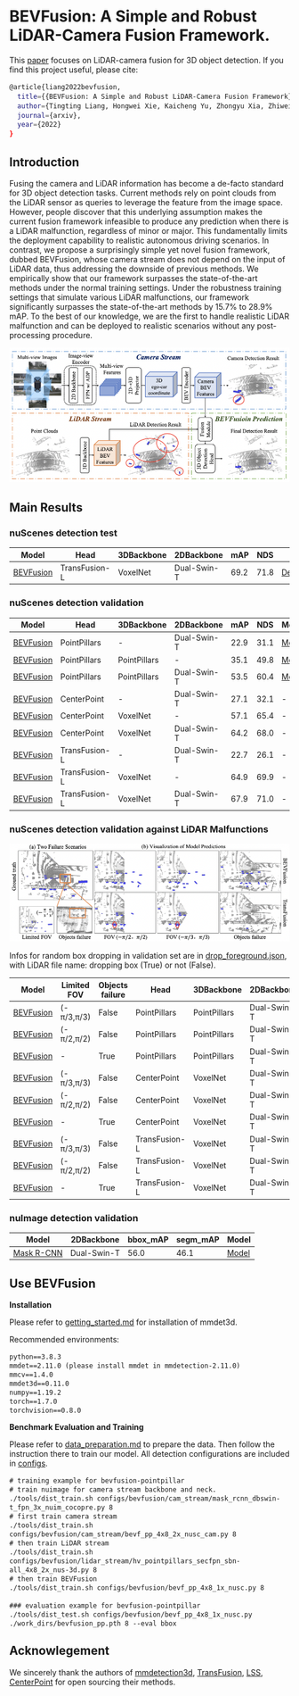 # BEVFusion: A Simple and Robust LiDAR-Camera Fusion Framework.

This [paper](https://arxiv.org/abs/2205.13790) focuses on LiDAR-camera fusion for 3D object detection. If you find this project useful, please cite:

```bash
@article{liang2022bevfusion,
  title={{BEVFusion: A Simple and Robust LiDAR-Camera Fusion Framework}},
  author={Tingting Liang, Hongwei Xie, Kaicheng Yu, Zhongyu Xia, Zhiwei Lin, Yongtao Wang, Tao Tang, Bing Wang and Zhi Tang},
  journal={arxiv},
  year={2022}
}
```

## Introduction

Fusing the camera and LiDAR information has become a de-facto standard for 3D object detection tasks. Current methods rely on point clouds from the LiDAR sensor as queries to leverage the feature from the image space. However, people discover that this underlying assumption makes the current fusion framework infeasible to produce any prediction when there is a LiDAR malfunction, regardless of minor or major. This fundamentally limits the deployment capability to realistic autonomous driving scenarios. In contrast, we propose a surprisingly simple yet novel fusion framework, dubbed BEVFusion, whose camera stream does not depend on the input of LiDAR data, thus addressing the downside of previous methods. We empirically show that our framework surpasses the state-of-the-art methods under the normal training settings. Under the robustness training settings that simulate various LiDAR malfunctions, our framework significantly surpasses the state-of-the-art methods by 15.7% to 28.9% mAP. To the best of our knowledge, we are the first to handle realistic LiDAR malfunction and can be deployed to realistic scenarios without any post-processing procedure. 

![pipeline](resources/pipeline.png)



## Main Results



### nuScenes detection test 

| Model   | Head |3DBackbone |2DBackbone | mAP | NDS  | Link  |
|---------|------|-----------|-----------|-----|------|-------|
| [BEVFusion](configs/bevfusion/bevf_tf_4x8_6e_nusc.py) | TransFusion-L | VoxelNet |Dual-Swin-T |69.2 | 71.8 | [Detection](https://drive.google.com/file/d/1vnGBTl2zCL2JM6EKpDxsqbs_CKayc1Gf/view?usp=sharing)


### nuScenes detection validation 

| Model   | Head |3DBackbone |2DBackbone | mAP | NDS  | Model  |
|---------|------|-----------|-----------|-----|------|--------|
| [BEVFusion](configs/bevfusion/cam_stream/bevf_pp_4x8_2x_nusc_cam.py) | PointPillars | - |Dual-Swin-T | 22.9 | 31.1 | [Model](https://drive.google.com/file/d/1OeDjGoKpU1FQ42_18pJZ-UqwxLDc6HRc/view?usp=sharing)
| [BEVFusion](configs/bevfusion/lidar_stream/hv_pointpillars_secfpn_sbn-all_4x8_2x_nus-3d.py) | PointPillars | PointPillars |- | 35.1 | 49.8 | [Model](https://drive.google.com/file/d/1CBF0g1i23hfS-KRihX9J6QF2CglbWjsM/view?usp=sharing)
| [BEVFusion](configs/bevfusion/bevf_pp_4x8_1x_nusc.py) | PointPillars | PointPillars |Dual-Swin-T | 53.5 | 60.4 | [Model](https://drive.google.com/file/d/1ibsCQ7cPGDBmhlfwKICnu5ePNL1_KlWg/view?usp=sharing)
| [BEVFusion](configs/bevfusion/cam_stream/bevf_cp_4x8_20e_nusc_cam.py) | CenterPoint | - | Dual-Swin-T | 27.1 | 32.1 | -
| [BEVFusion](configs/bevfusion/lidar_stream/centerpoint_0075voxel_second_secfpn_dcn_circlenms_4x8_cyclic_20e_nus.py) | CenterPoint | VoxelNet |-| 57.1 | 65.4 | -
| [BEVFusion](configs/bevfusion/bevf_cp_4x8_6e_nusc.py) | CenterPoint | VoxelNet | Dual-Swin-T | 64.2 | 68.0 | -
| [BEVFusion](configs/bevfusion/cam_stream/bevf_tf_4x8_20e_nusc_cam.py) | TransFusion-L | - | Dual-Swin-T | 22.7 | 26.1 | -
| [BEVFusion](configs/bevfusion/lidar_stream/transfusion_nusc_voxel_L.py) | TransFusion-L | VoxelNet | - | 64.9 | 69.9 | -
| [BEVFusion](configs/bevfusion/bevf_tf_4x8_6e_nusc.py) | TransFusion-L | VoxelNet | Dual-Swin-T | 67.9 | 71.0 | -

### nuScenes detection validation against LiDAR Malfunctions

![LiDAR Malfunctions Visualization](resources/lidar_robust.png)

Infos for random box dropping in validation set are in [drop_foreground.json](drop_foreground.json), with LiDAR file name: dropping box (True) or not (False).

| Model   | Limited FOV | Objects failure | Head |3DBackbone |2DBackbone | mAP | NDS  | Model  |
|---------|-------------|------------------|------|-----------|-----------|-----|------|--------|
| [BEVFusion](configs/bevfusion/drop_fov/fov60_bevf_pp_4x8_1x_nusc.py) | (-π/3,π/3)|False| PointPillars | PointPillars |Dual-Swin-T | 33.5 | 42.1 | [Model](https://drive.google.com/file/d/18PQ7IEtdNji5nJZCb9d1FVPDfEWA9PU5/view?usp=sharing)
| [BEVFusion](configs/bevfusion/drop_fov/fov90_bevf_pp_4x8_1x_nusc.py) | (-π/2,π/2)|False| PointPillars | PointPillars |Dual-Swin-T | 36.8 | 45.8 | [Model](https://drive.google.com/file/d/1HLkDsZr3R1FgRX6SeW3XhGKFcUVJluoV/view?usp=sharing)
| [BEVFusion](configs/bevfusion/drop_bbox/halfbox_bevf_pp_4x8_1x_nusc.py) | -|True| PointPillars | PointPillars |Dual-Swin-T | 41.6 | 51.9 | [Model](https://drive.google.com/file/d/12QESExZCCHC0ZJlHnAi50VAWMU_OA2uo/view?usp=sharing)
| [BEVFusion](configs/bevfusion/drop_fov/fov60_bevf_cp_4x8_1x_nusc.py) | (-π/3,π/3)|False| CenterPoint | VoxelNet |Dual-Swin-T | 40.9 | 49.9| -
| [BEVFusion](configs/bevfusion/drop_fov/fov90_bevf_cp_4x8_1x_nusc.py) | (-π/2,π/2)|False| CenterPoint | VoxelNet |Dual-Swin-T | 45.5 | 54.9| -
| [BEVFusion](configs/bevfusion/drop_bbox/halfbox_bevf_cp_4x8_1x_nusc.py) | -|True| CenterPoint | VoxelNet |Dual-Swin-T | 54.0 | 61.6 | -
| [BEVFusion](configs/bevfusion/drop_fov/fov60_bevf_tf_4x8_1x_nusc.py) | (-π/3,π/3)|False| TransFusion-L | VoxelNet |Dual-Swin-T | 41.5 | 50.8| -
| [BEVFusion](configs/bevfusion/drop_fov/fov90_bevf_tf_4x8_1x_nusc.py) | (-π/2,π/2)|False| TransFusion-L | VoxelNet |Dual-Swin-T | 46.4 | 55.8| -
| [BEVFusion](configs/bevfusion/drop_bbox/halfbox_bevf_tf_4x8_1x_nusc.py) | -|True| TransFusion-L | VoxelNet |Dual-Swin-T | 50.3 | 57.6 | -

### nuImage detection validation 

| Model   |2DBackbone | bbox_mAP | segm_mAP  | Model  |
|---------|-----------|----------|-----------|--------|
| [Mask R-CNN](configs/bevfusion/cam_stream/mask_rcnn_dbswin-t_fpn_3x_nuim_cocopre.py) |Dual-Swin-T | 56.0 | 46.1 | [Model](https://drive.google.com/file/d/1BcHPxVv_C1LC8oRc-vBhbMk2R6zDYfFx/view?usp=sharing)


## Use BEVFusion

**Installation**

Please refer to [getting_started.md](docs/getting_started.md) for installation of mmdet3d.

Recommended environments:

```shell
python==3.8.3
mmdet==2.11.0 (please install mmdet in mmdetection-2.11.0)
mmcv==1.4.0
mmdet3d==0.11.0
numpy==1.19.2
torch==1.7.0
torchvision==0.8.0
```

**Benchmark Evaluation and Training**

Please refer to [data_preparation.md](docs/getting_started.md) to prepare the data. Then follow the instruction there to train our model. All detection configurations are included in [configs](configs/).

```shell
# training example for bevfusion-pointpillar 
# train nuimage for camera stream backbone and neck.
./tools/dist_train.sh configs/bevfusion/cam_stream/mask_rcnn_dbswin-t_fpn_3x_nuim_cocopre.py 8
# first train camera stream
./tools/dist_train.sh configs/bevfusion/cam_stream/bevf_pp_4x8_2x_nusc_cam.py 8
# then train LiDAR stream
./tools/dist_train.sh configs/bevfusion/lidar_stream/hv_pointpillars_secfpn_sbn-all_4x8_2x_nus-3d.py 8
# then train BEVFusion
./tools/dist_train.sh configs/bevfusion/bevf_pp_4x8_1x_nusc.py 8

### evaluation example for bevfusion-pointpillar
./tools/dist_test.sh configs/bevfusion/bevf_pp_4x8_1x_nusc.py ./work_dirs/bevfusion_pp.pth 8 --eval bbox
```

## Acknowlegement

We sincerely thank the authors of [mmdetection3d](https://github.com/open-mmlab/mmdetection3d), [TransFusion](https://github.com/XuyangBai/TransFusion), [LSS](https://github.com/nv-tlabs/lift-splat-shoot), [CenterPoint](https://github.com/tianweiy/CenterPoint) for open sourcing their methods.
